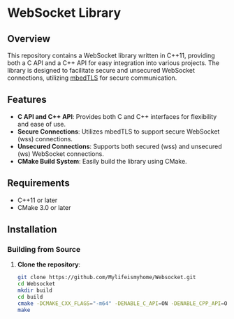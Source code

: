 # WebSocket Library

## Overview

This repository contains a WebSocket library written in C++11, providing both a C API and a C++ API for easy integration into various projects.
The library is designed to facilitate secure and unsecured WebSocket connections, utilizing [mbedTLS](https://tls.mbed.org/) for secure communication. 

## Features

- **C API and C++ API**: Provides both C and C++ interfaces for flexibility and ease of use.
- **Secure Connections**: Utilizes mbedTLS to support secure WebSocket (wss) connections.
- **Unsecured Connections**: Supports both secured (wss) and unsecured (ws) WebSocket connections.
- **CMake Build System**: Easily build the library using CMake.

## Requirements

- C++11 or later
- CMake 3.0 or later

## Installation

### Building from Source

1. **Clone the repository**:

   ```bash
   git clone https://github.com/Mylifeismyhome/Websocket.git
   cd Websocket
   mkdir build
   cd build
   cmake -DCMAKE_CXX_FLAGS="-m64" -DENABLE_C_API=ON -DENABLE_CPP_API=ON -DBUILD_SHARED=ON -DBUILD_STATIC=ON -DEXAMPLE_C_API=ON ../CMakeLists.txt
   make
